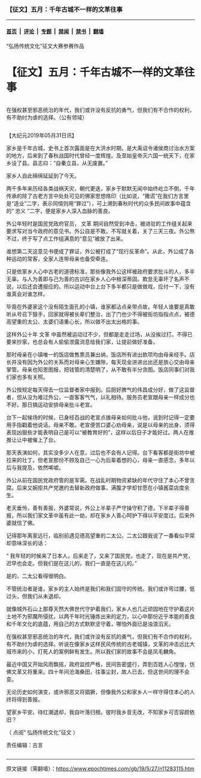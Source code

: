 ### 【征文】五月：千年古城不一样的文革往事

---

#### [首页](../../../..?n11283115) &nbsp;|&nbsp; [评论](../../../../../epoch-comment?n11283115) &nbsp;|&nbsp; [专题](../../../../../epoch-special?n11283115) &nbsp;|&nbsp; [禁闻](../../../../../epoch-news?n11283115) &nbsp;|&nbsp; [禁书](../../../../../books?n11283115) &nbsp;|&nbsp; [翻墙](https://github.com/gfw-breaker/nogfw/blob/master/README.md?n11283115)


<div class="column" id="artbody" itemprop="articleBody">
 <div class="whitebg">
  <div class="column">
   <div class="arttop mbottom20">
    <div class="toptitle">
     “弘扬传统文化”征文大赛参赛作品
    </div>
    <h1 class="title">
     【征文】五月：千年古城不一样的文革往事
    </h1>
    <span class="pad5">
     <ok href="https://i.epochtimes.com/assets/uploads/2019/05/sunset-174276_1280-600x400.jpg" target="_blank">
      <img alt="" class="aligncenter wp-post-image" src="https://i.epochtimes.com/assets/uploads/2019/05/sunset-174276_1280-600x400.jpg"/>
     </ok>
     <div class="imgtxt caption">
      <p>
       在强权甚至邪恶统治的年代，我们或许没有反抗的勇气，但我们有不合作的权利，有不助纣为虐的选择。（公有领域）
      </p>
     </div>
    </span>
   </div>
  </div>
  <!-- article content begin -->
  <p>
   【大纪元2019年05月31日讯】
  </p>
  <p>
   <span style="font-weight: 400;">
    家乡是千年古城，史书上首次露面是在大洪水时期，是大禹诏令诸侯商讨治水方案的地方，后来到了春秋战国时代曾经一度辉煌。及至始皇帝灭六国一统天下，在家乡设了县。县志曰：“自秦立县，从无废置。”
   </span>
  </p>
  <p>
   <span style="font-weight: 400;">
    家乡人自此绵绵延延到了今天。
   </span>
  </p>
  <p>
   <span style="font-weight: 400;">
    两千多年来历经各类战祸天灾，朝代更迭，家乡于默默无闻中始终屹立不倒，千年传承的除了古老方言中处处可见的佛家思想烙印（比如说，“撒谎”在我们方言里是“造业”二字，表示同情则用“罪过”），可上溯到春秋时代的众多民间故事中蕴含的“
    <ok href="https://www.epochtimes.com/gb/tag/%E5%BF%A0%E4%B9%89.html">
     忠义
    </ok>
    ”二字，便是家乡人深入血脉的善良。
   </span>
  </p>
  <p>
   <span style="font-weight: 400;">
    外公年轻时是国民党政府官员，
    <ok href="https://www.epochtimes.com/gb/tag/%E6%96%87%E9%9D%A9.html">
     文革
    </ok>
    期间自然受到冲击，被进驻的工作组关起来要求写对当今政府的意见书。外公自是不敢。不写就关着，关了三天三夜。外公熬不过，终于写了点工作组满意的“意见”被放了出来。
   </span>
  </p>
  <p>
   <span style="font-weight: 400;">
    谁想第二天这意见书便成了罪证，外公被打成了“现行反革命”。从此，外公成了各种运动的常客，全家人连带母亲也备受牵连。
   </span>
  </p>
  <p>
   <span style="font-weight: 400;">
    只是依家乡人心中古老的道德标准，那些像我外公这样被政府要求批斗的人，多半无辜。与人为善即与己为善的古训在家乡人心中根深蒂固。欺怠无辜坏了名声不说，以后还会遭报应的。所以运动中台上台下多半都只是做做戏，应付一下，没有谁真会对谁怎样。
   </span>
  </p>
  <p>
   <span style="font-weight: 400;">
    毕竟在外婆家这个没有陌生面孔的小镇，谁家都沾点亲带点故，年轻人谁要是真敢听从号召下狠手，回家就得被长辈们整治，出了门也少不得被街坊指指点点，被德高望重的太公、太婆们语重心长，所以做不出太出格的事。
   </span>
  </p>
  <p>
   <span style="font-weight: 400;">
    这样外公十年
    <ok href="https://www.epochtimes.com/gb/tag/%E6%96%87%E9%9D%A9.html">
     文革
    </ok>
    中虽然被运动过不少，但都是走走过场，从没挨过打。不得已要来抄家，也总会有人偷偷泄露消息给我们家，让提前做好准备。
   </span>
  </p>
  <p>
   <span style="font-weight: 400;">
    那时母亲在小镇唯一的饭店做售票员兼出纳，饭店所有进出款项均由母亲经手。店长并没有因为外公的关系而对母亲心生嫌隙，每天现金进进出出还是放心交由母亲掌管。母亲也知恩图报，把钱管的清楚明了，从不敢有半分贪图。饭店同事们对我们家也多有关照。
   </span>
  </p>
  <p>
   <span style="font-weight: 400;">
    外公按规定每天得去一位监督者家中报到。后厨好脾气的伟昌成分好，做了这监督者，但从没为难过外公，一直客客气气，以礼相待。服务员老宣跟母亲一样成分也不好。那日搞运动安排母亲批斗老宣。
   </span>
  </p>
  <p>
   <span style="font-weight: 400;">
    台下一起候场的时候，已身经百战的老宣点拨母亲如何批斗他，说到时记得一定要用手指戳着他说话。母亲不敢。老宣便苦口婆心劝母亲，说是以母亲的出身，须得表现凶狠些才能表明自己是可以“被教育好的”，这样以后日子才能好过。两人在推推让让中被催上了台。
   </span>
  </p>
  <p>
   <span style="font-weight: 400;">
    那天表演如何，其实没多少人在意，过后也不会有人记得。台下看客都是街坊中被拉来的壮丁。但老宣那份不顾及自己一心为后辈着想的心，母亲一直感念，多年以后与我提及，依然唏嘘。
   </span>
  </p>
  <p>
   <span style="font-weight: 400;">
    外公从前在国民党政府管的是军需。在战乱时期物资紧缺的年代守住了本心不曾贪腐。后来又婉拒共产党邀约去替新政府做事，满腹才学却甘愿在小镇酱菜店度余生。
   </span>
  </p>
  <p>
   <span style="font-weight: 400;">
    老天垂怜，善有善报，外婆常说，外公上半辈子严守操守积了德，下半辈子得善报，所以我们家文革中虽有此一劫，却在家乡人善心呵护下得以平安度过。后来外婆就信了佛。
   </span>
  </p>
  <p>
   <span style="font-weight: 400;">
    记得那年离家远行，临别前遇见德高望重的二太公。二太公跟我说了一番看似平常却意味深长的话：
   </span>
  </p>
  <p>
   <span style="font-weight: 400;">
    “ 我年轻的时候来了日本人，后来走了，又来了国民党，也走了，现在是共产党，迟早也会走。但我们是在这儿的，我们一直是在这儿的。”
   </span>
  </p>
  <p>
   <span style="font-weight: 400;">
    是的，二太公看得很明白。
   </span>
  </p>
  <p>
   <span style="font-weight: 400;">
    不管统治者是谁，家乡的主人始终是我们和我们固守的传统。我们或许弯过腰，低过头，但我们从未退却。
   </span>
  </p>
  <p>
   <span style="font-weight: 400;">
    就像城外石山上那尊天然大佛世代守护着我们，家乡人也几近顽固地在守护着这片土地不为邪魔所侵扰，以两千年时光锤炼出来的定力，以心中那份近乎本能的善良和千年文化的底蕴，用自己的方式默默坚守着，哪怕外面已是浊浪滔天。
   </span>
  </p>
  <p>
   <span style="font-weight: 400;">
    在强权甚至邪恶统治的年代，我们或许没有反抗的勇气，但我们有不合作的权利，有不助纣为虐的选择。听说在像家乡这样民风传统的古老城镇，文革的冲击远比大城市来的小，打死人的案例鲜有发生。所以我们家的故事不会是凤毛麟角。
   </span>
  </p>
  <p>
   <span style="font-weight: 400;">
    最近中国又开始风雨飘摇，政府监控严格，民间告密盛行，弄到百姓人心惶惶，仿佛文革又将重来。四十年间沧海桑田，往事尘封，故人已去，但这世间的理不会变。
   </span>
  </p>
  <p>
   <span style="font-weight: 400;">
    无论历史如何演变，或许邪恶又将猖獗，但像我外公和家乡人一样守得住本心的人终将得到善报。
   </span>
  </p>
  <p>
   <span style="font-weight: 400;">
    望家乡平安。待红潮退却，我自叶落归根。彼时我乡音无改，不知家乡可否容颜依旧？
   </span>
  </p>
  <p>
   <span class="s1">
    （
   </span>
   <span class="s2">
    点阅“
    <ok href="https://www.epochtimes.com/gb/tag/%E5%BC%98%E6%8F%9A%E5%82%B3%E7%B5%B1%E6%96%87%E5%8C%96%E5%BE%B5%E6%96%87.html">
     <span class="s3">
      弘扬传统文化”征文
     </span>
    </ok>
   </span>
   <span class="s1">
    ）
   </span>
  </p>
  <p>
   责任编辑：古言
  </p>
  <!-- article content end -->
 </div>
</div>


---

原文链接（需翻墙）：https://www.epochtimes.com/gb/19/5/27/n11283115.htm